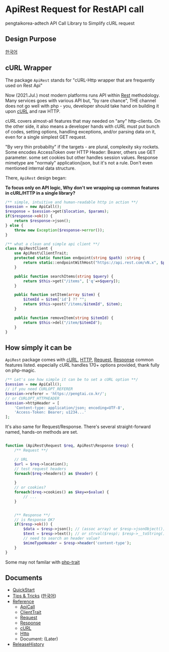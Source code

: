 # ApiRest Request for RestAPI call

pengtaikorea-adtech API Call Library to Simplify cURL request

## Design Purpose

[한국어](docs/design_ko.md)


## cURL Wrapper

The package `ApiRest` stands for "cURL-Http wrapper that are frequently used on Rest Api"

Now (2021.Jul.) most modern platforms runs API within [Rest](https://en.wikipedia.org/wiki/REST) methodology. Many services goes with various API but, "by rare chance", THE channel does not go well with php - you, developer should take hand on building it upon [cURL](https://curl.se/) and raw HTTP. 

cURL covers almost-all features that may needed on "any" http-clients. On the other side, it also means a developer hands with cURL must put bunch of codes, setting options, handling exceptions, and/or parsing data on it, even for a single simplest GET request.

"By very thin probabilty" if the targets - are plural, complexity sky rockets. Some encodes AccessToken over HTTP Header: Bearer, others use GET parameter. some set cookies but other handles session values. Response mimetype are "normaly" application/json, but it's not a rule. Don't even mentioned internal data structure.

There, `ApiRest` design began: 

**To focus only on API logic, Why don't we wrapping up common features in cURL/HTTP in a single library?**


```php
/** simple, intuitive and human-readable http in action **/
$session = new ApiCall();
$response = $session->get($location, $params);
if($response->ok()) {
    return $response->json();
} else {
    throw new Exception($response->error());
}

/** what a clean and simple api client **/
class ApiRestClient {
    use ApiRest\ClientTrait;
    protected static function endpoint(string $path) :string {
        return static::endpointWithHost("https://api.rest.com/vN.x", $path);
    }

    public function searchItems(string $query) {
        return $this->get("/items", ['q'=>$query]);
    }

    public function setItem(array $item) {
        $itemId = $item['id'] ?? "";
        return $this->post("/items/$itemId", $item);
    }

    public function removeItem(string $itemId) {
        return $this->del("/item/$itemId");
    }
}
```


## How simply it can be

`ApiRest` package comes with [cURL](./reference.md#curl), [HTTP](./reference.md#http), [Request](./reference.md#request), [Response](./reference.md#response) common features listed. especially cURL handles 170+ options provided, thank fully on php-magic.

```php
/** Let's see how simple it can be to set a cURL option **/
$session = new ApiCall();
// if you need CURLOPT_REFERER
$session->referer = 'https://pengtai.co.kr/';
// or CURLOPT_HTTPHEADER
$session->httpHeader = [
    'Content-type: application/json; encoding=UTF-8',
    'Access-Token: Bearer; u1234...'
];
```

It's also same for Request/Response. There's several straight-forward named, hands-on methods are set.

```php

function (ApiRest\Request $req, ApiRest\Response $resp) {
    /** Request **/

    // URL
    $url = $req->location();
    // test request headers
    foreach($req->headers() as $header) {
        
    }
    // or cookies?
    foreach($req->cookies() as $key=>$value) {
        // ... 
    }


    /** Response **/
    // is Response OK?
    if($resp->ok()) {
        $data = $resp->json(); // (assoc array) or $resp->jsonObject(); (object) 
        $text = $resp->text(); // or strval($resp); $resp->__toString();
        // need to search an header value?
        $mimeTypeHeader = $resp->header('content-type');
    } 
}
```

Some may not familar with [php-trait]()


## Documents

- [QuickStart](docs/quickstart.md)
- [Tips & Tricks](docs/tricks.md) ([한국어](docs/tricks_ko.md))
- [Reference](docs/reference.md)
  - [ApiCall](docs/reference.md#apicall)
  - [ClientTrait](docs/reference.md#client-trait)
  - [Request](docs/reference.md#request)
  - [Response](docs/reference.md#response)
  - [cURL](docs/reference.md#curl)
  - [Http](docs/reference.md#http)
  - Document: (Later)
- [ReleaseHistory](docs/history.md)
